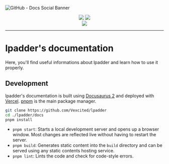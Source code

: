 ![GitHub - Docs Social Banner](https://user-images.githubusercontent.com/59152884/177166196-07779608-abbd-4278-bbd9-f3707a473659.png)

<p align="center">
  <a href="https://lpadder.vercel.app" target="_blank"><img src="https://img.shields.io/static/v1?&label=&message=go to lpadder&color=%231E293B&style=for-the-badge"/></a> 
  <a href="https://docs-lpadder.vercel.app" target="_blank"><img src="https://img.shields.io/static/v1?&label=&message=documentation&color=%231E293B&style=for-the-badge"/></a>
  <br />
  <a href="https://dsc.gg/lpadder" target="_blank"><img src="https://img.shields.io/discord/989809458907602977?color=%231E293B&label=discord&labelColor=%231E293B&style=for-the-badge"/></a>
</p>

---

# lpadder's documentation

Here, you'll find useful informations about lpadder and learn how to use it properly.

## Development

lpadder's documentation is built using [Docusaurus 2](https://docusaurus.io/) and deployed with [Vercel](https://vercel.com). [pnpm](https://pnpm.io/) is the main package manager.

```bash
git clone https://github.com/Vexcited/lpadder
cd ./lpadder/docs
pnpm install
```

- `pnpm start`: Starts a local development server and opens up a browser window. Most changes are reflected live without having to restart the server.
- `pnpm build`: Generates static content into the `build` directory and can be served using any static contents hosting service.
- `pnpm lint`: Lints the code and check for code-style errors.

